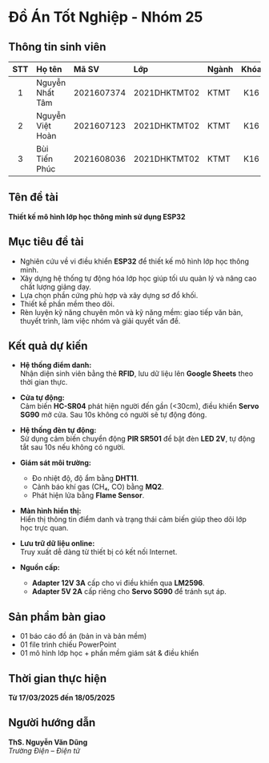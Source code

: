 # Đồ Án Tốt Nghiệp - Nhóm 25

## Thông tin sinh viên

| STT | Họ tên            | Mã SV      | Lớp           | Ngành | Khóa |
|:---:|:------------------|:-----------|:--------------|:-----|:----:|
| 1   | Nguyễn Nhất Tâm    | 2021607374 | 2021DHKTMT02  | KTMT | K16  |
| 2   | Nguyễn Việt Hoàn   | 2021607123 | 2021DHKTMT02  | KTMT | K16  |
| 3   | Bùi Tiến Phúc      | 2021608036 | 2021DHKTMT02  | KTMT | K16  |

## Tên đề tài

**Thiết kế mô hình lớp học thông minh sử dụng ESP32**

## Mục tiêu đề tài

- Nghiên cứu về vi điều khiển **ESP32** để thiết kế mô hình lớp học thông minh.
- Xây dựng hệ thống tự động hóa lớp học giúp tối ưu quản lý và nâng cao chất lượng giảng dạy.
- Lựa chọn phần cứng phù hợp và xây dựng sơ đồ khối.
- Thiết kế phần mềm theo dõi.
- Rèn luyện kỹ năng chuyên môn và kỹ năng mềm: giao tiếp văn bản, thuyết trình, làm việc nhóm và giải quyết vấn đề.

## Kết quả dự kiến

- **Hệ thống điểm danh:**  
  Nhận diện sinh viên bằng thẻ **RFID**, lưu dữ liệu lên **Google Sheets** theo thời gian thực.

- **Cửa tự động:**  
  Cảm biến **HC-SR04** phát hiện người đến gần (<30cm), điều khiển **Servo SG90** mở cửa. Sau 10s không có người sẽ tự động đóng.

- **Hệ thống đèn tự động:**  
  Sử dụng cảm biến chuyển động **PIR SR501** để bật đèn **LED 2V**, tự động tắt sau 10s nếu không có người.

- **Giám sát môi trường:**  
  - Đo nhiệt độ, độ ẩm bằng **DHT11**.  
  - Cảnh báo khí gas (CH₄, CO) bằng **MQ2**.  
  - Phát hiện lửa bằng **Flame Sensor**.

- **Màn hình hiển thị:**  
  Hiển thị thông tin điểm danh và trạng thái cảm biến giúp theo dõi lớp học trực quan.

- **Lưu trữ dữ liệu online:**  
  Truy xuất dễ dàng từ thiết bị có kết nối Internet.

- **Nguồn cấp:**  
  - **Adapter 12V 3A** cấp cho vi điều khiển qua **LM2596**.  
  - **Adapter 5V 2A** cấp riêng cho **Servo SG90** để tránh sụt áp.

## Sản phẩm bàn giao

- 01 báo cáo đồ án (bản in và bản mềm)
- 01 file trình chiếu PowerPoint
- 01 mô hình lớp học + phần mềm giám sát & điều khiển

## Thời gian thực hiện

**Từ 17/03/2025 đến 18/05/2025**

## Người hướng dẫn

**ThS. Nguyễn Văn Dũng**  
_Trường Điện – Điện tử_

